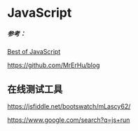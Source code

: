 # JavaScript



##### 参考：

[Best of JavaScript](https://github.com/bestofjs)

https://github.com/MrErHu/blog



## 在线测试工具

https://jsfiddle.net/bootswatch/mLascy62/

https://www.google.com/search?q=js+run